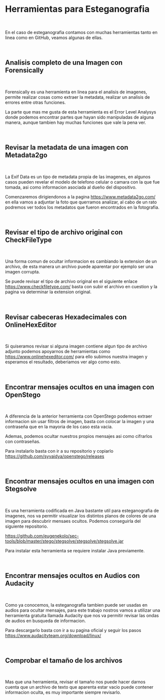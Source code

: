 # Herramientas para Esteganografia

<br>

En el caso de esteganografia contamos con muchas herramientas tanto en linea como en GitHub, veamos algunas de ellas.

<br>

## Analisis completo de una Imagen con Forensically

<br>

Forensically es una herramienta en linea para el analisis de imagenes, permite realizar cosas como extraer la metadata, realizar un analisis de errores entre otras funciones.

La parte que mas me gusta de esta herramienta es el Error Level Analysys donde podemos encontrar partes que hayan sido manipuladas de alguna manera, aunque tambien hay muchas funciones que vale la pena ver.

<br>

## Revisar la metadata de una imagen con Metadata2go

<br>

La Exif Data es un tipo de metadata propia de las imagenes, en algunos casos pueden revelar el modelo de telefono celular o camara con la que fue tomada, asi como informacion asociada al dueño del dispositivo.

Comenzaremos dirigiendonos a la pagina		https://www.metadata2go.com/		en ella vamos a adjuntar la foto que querramos analizar, al cabo de un rato podremos ver todos los metadatos que fueron encontrados en la fotografia.

<br>

## Revisar el tipo de archivo original con CheckFileType 

<br>

Una forma comun de ocultar informacion es cambiando la extension de un archivo, de esta manera un archivo puede aparentar por ejemplo ser una imagen corrupta.

Se puede revisar el tipo de archivo original en el siguiente enlace		https://www.checkfiletype.com/		basta con subir el archivo en cuestion y la pagina va determinar la extension original.


<br>

## Revisar cabeceras Hexadecimales con OnlineHexEditor

<br>

Si quiseramos revisar si alguna imagen contiene algun tipo de archivo adjunto podemos apoyarnos de herramientas como		https://www.onlinehexeditor.com/		para ello subimos nuestra imagen y esperamos el resultado, deberiamos ver algo como esto.

<br>

## Encontrar mensajes ocultos en una imagen con OpenStego

<br>

A diferencia de la anterior herramienta con OpenStego podemos extraer informacion sin usar filtros de imagen, basta con colocar la imagen y una contraseña que en la mayoria de los caso esta vacia.

Ademas, podemos ocultar nuestros propios mensajes asi como cifrarlos con contraseñas.

Para instalarlo basta con ir a su repositorio y copiarlo		https://github.com/syvaidya/openstego/releases		

<br>

## Encontrar mensajes ocultos en una imagen con Stegsolve

<br>

Es una herramienta codificada en Java bastante util para esteganografia de imagenes, nos va permitir visualizar los distintos planos de colores de una imagen para descubrir mensaes ocultos. Podemos conseguirla del siguiente repositorio.

https://github.com/eugenekolo/sec-tools/blob/master/stego/stegsolve/stegsolve/stegsolve.jar

Para instalar esta herramienta se requiere instalar Java previamente.

<br>

## Encontrar mensajes ocultos en Audios con Audacity

<br>

Como ya conocemos, la esteganografia tambien puede ser usadas en audios para ocultar mensajes, para este trabajo nostros vamos a utilizar una herramienta gratuita llamada Audacity que nos va permitir revisar las ondas de audios en busqueda de informacion.

Para descargarlo basta con ir a su pagina oficial y seguir los pasos		https://www.audacityteam.org/download/linux/		

<br>

## Comprobar el tamaño de los archivos 

<br>

Mas que una herramienta, revisar el tamaño nos puede hacer darnos cuenta que un archivo de texto que aparenta estar vacio puede contener informacion oculta, es muy importante siempre revisarlo.

<br>